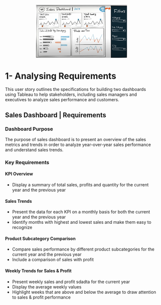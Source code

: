 <p align="center">
  <img src="images/1.png" alt="Description of image" width="300">
</p>


# 1- Analysing Requirements

This user story outlines the specifications for building two dashboards using Tableau to help stakeholders, including sales managers and executives to analyze sales performance and customers.

## Sales Dashboard | Requirements

### Dashboard Purpose
The purpose of sales dashboard is to present an overview of the sales metrics and trends in order to analyze year-over-year sales performance and understand sales trends.
### Key Requirements

#### KPI Overview
* Display a summary of total sales, profits and quantity for the current year and the previous year
#### Sales Trends
* Present the data for each KPI on a monthly basis for both the current year and the previous year
* Identify months with highest and lowest sales and make them easy to recognize

#### Product Subcategory Comparison
* Compare sales performance by different product subcategories for the current year and the previous year
* Include a comparison of sales with profit

#### Weekly Trends for Sales & Profit

* Present weekly sales and profit sdadta for the current year
* Display the average weekly values
* Highlight weeks that are above and below the average to draw attention to sales & profit performance